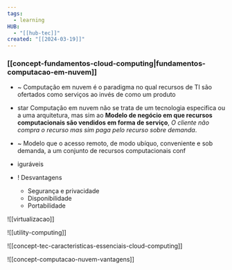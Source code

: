 ```yaml
---
tags:
  - learning
HUB:
  - "[[hub-tec]]"
created: "[[2024-03-19]]"
---
```

### [[concept-fundamentos-cloud-computing|fundamentos-computacao-em-nuvem]]

- ~ Computação em nuvem é o paradigma no qual recursos de TI são ofertados como serviços ao invés de como um produto

- star Computação em nuvem não se trata de um tecnologia especifica ou a uma arquitetura, mas sim ao **Modelo de negócio em que recursos computacionais são vendidos em forma de serviço**, *O cliente não compra o recurso mas sim paga pelo recurso sobre demanda*.

- ~ Modelo que o acesso remoto, de modo ubíquo, conveniente e sob demanda, a um conjunto de recursos computacionais conf
- iguráveis
- ! Desvantagens 
	- Segurança e privacidade
	- Disponibilidade
	- Portabilidade

![[virtualizacao]]

![[utility-computing]]

![[concept-tec-caracteristicas-essenciais-cloud-computing]]

![[concept-computacao-nuvem-vantagens]]




